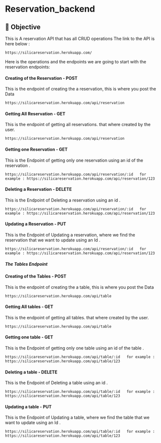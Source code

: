# Reservation_backend

## :small_blue_diamond: Objective 
This is A reservation API that has all CRUD  operations 
The link to the API is here below :
```
https://silicareservation.herokuapp.com/
```

Here is the operations and the endpoints we are going to start with the reservation endpoints:

#### Creating of the Reservation - POST
This is the endpoint of creating the a reservation, this is where you post the Data

```
https://silicareservation.herokuapp.com/api/reservation
```

#### Getting All Reservation - GET
This is the endpoint of getting all reservations. that where created by the user.

```
https://silicareservation.herokuapp.com/api/reservation
```

#### Getting one Reservation - GET
This is the Endpoint of getting only one reservation using an id of the reservation .

```
https://silicareservation.herokuapp.com/api/reservation/:id   for example : https://silicareservation.herokuapp.com/api/reservation/123

```

#### Deleting a Reservation - DELETE
This is the Endpoint of Deleting a reservation using an id .

```
https://silicareservation.herokuapp.com/api/reservation/:id   for example : https://silicareservation.herokuapp.com/api/reservation/123

```

#### Updating a Reservation - PUT
This is the Endpoint of Updating a reservation, where we find the reservation that we want to update using an Id .

```
https://silicareservation.herokuapp.com/api/reservation/:id   for example : https://silicareservation.herokuapp.com/api/reservation/123

```

##### The Tables Endpoint


#### Creating of the Tables - POST
This is the endpoint of creating the a table, this is where you post the Data

```
https://silicareservation.herokuapp.com/api/table
```

#### Getting All tables - GET
This is the endpoint of getting all tables. that where created by the user.

```
https://silicareservation.herokuapp.com/api/table
```

#### Getting one table - GET
This is the Endpoint of getting only one table using an id of the table .

```
https://silicareservation.herokuapp.com/api/table/:id   for example : https://silicareservation.herokuapp.com/api/table/123

```

#### Deleting a table - DELETE
This is the Endpoint of Deleting a table using an id .

```
https://silicareservation.herokuapp.com/api/table/:id   for example : https://silicareservation.herokuapp.com/api/table/123

```

#### Updating a table - PUT
This is the Endpoint of Updating a table, where we find the table that we want to update using an Id .

```
https://silicareservation.herokuapp.com/api/table/:id   for example : https://silicareservation.herokuapp.com/api/table/123

```







